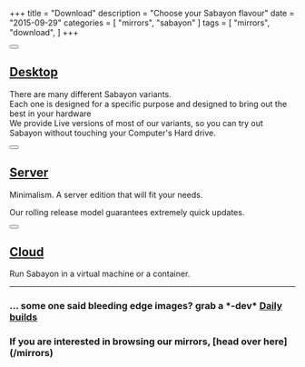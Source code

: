 +++
title = "Download"
description = "Choose your Sabayon flavour"
date = "2015-09-29"
categories = [ "mirrors", "sabayon" ]
tags = [
    "mirrors",
    "download",
]
+++

<div class="row features">
<div class="col-lg-4 text-center">

<div class="single-fet">
<a href="/desktop">
<div>
<button type="button" class="btn btn-circle btn-xl flavour-desktop"><i class="fa fa-desktop fa-3x"></i></button>
</div></a>
<a href="/desktop">
<h2>Desktop</h2></a>

<p>There are many different Sabayon variants. <br>Each one is designed for a specific purpose and designed to bring out the best in your hardware<br>
We provide Live versions of most of our variants, so you can try out Sabayon without touching your Computer's Hard drive. </p>
</div>
</div>
<div class="col-lg-4 text-center">
<div class="single-fet">
<div>
<a href="/server">

<button type="button" class="btn btn-circle btn-xl flavour-server"><i class="fa fa-server fa-3x"></i></button></div>
<h2>Server</h2>
</a>

<p>Minimalism. A server edition that will fit your needs.</p>
<p>Our rolling release model guarantees extremely quick updates.</p>
</div>
</div>
<div class="col-lg-4 text-center">

<div class="single-fet">
<div>
<a href="/cloud">
<button type="button" class="btn btn-circle btn-xl flavour-cloud"><i class="fa fa-cloud fa-3x"></i></button></a>
</div>
<a href="/cloud"><h2>Cloud</h2></a>

<p>Run Sabayon in a virtual machine or a container.</p>
</div>


</div>

</div>
<hr>
<h3> ... some one said bleeding edge images? grab a *-dev* <a class="btn btn-primary btn-md" href="http://dl.sabayon.org/iso/daily/daily.html" role="button"><i class="fa fa-flask"></i> Daily builds </a> </h3>
<h3> If you are interested in browsing our mirrors, [head over here](/mirrors)</h3>
